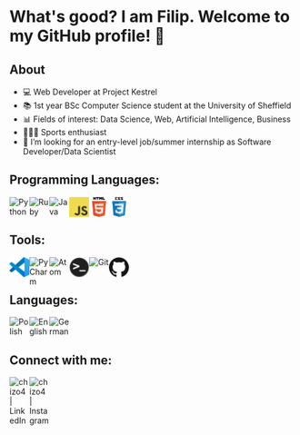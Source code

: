 # What's good? I am Filip. Welcome to my GitHub profile! 👋

## About
- 💻 Web Developer at Project Kestrel
- 📚 1st year BSc Computer Science student at the University of Sheffield
- 📊 Fields of interest: Data Science, Web, Artificial Intelligence, Business
- 🏊🏼‍♂️ Sports enthusiast
- 🤝 I’m looking for an entry-level job/summer internship as Software Developer/Data Scientist

## Programming Languages:
<img align="left" alt="Python" width="35px" src="https://cdn.picpng.com/logo/language-logo-python-44976.png" />
<img align="left" alt="Ruby" width="35px" src="https://upload.wikimedia.org/wikipedia/commons/thumb/7/73/Ruby_logo.svg/1200px-Ruby_logo.svg.png" />
<img align="left" alt="Java" width="35px" src="https://cdn4.iconfinder.com/data/icons/logos-and-brands/512/181_Java_logo_logos-512.png" />
<img align="left" alt="JavaScript" width="35px" src="https://raw.githubusercontent.com/github/explore/80688e429a7d4ef2fca1e82350fe8e3517d3494d/topics/javascript/javascript.png" />
<img align="left" alt="HTML5" width="35px" src="https://raw.githubusercontent.com/github/explore/80688e429a7d4ef2fca1e82350fe8e3517d3494d/topics/html/html.png" />
<img align="left" alt="CSS3" width="35px" src="https://raw.githubusercontent.com/github/explore/80688e429a7d4ef2fca1e82350fe8e3517d3494d/topics/css/css.png" />

<br/>
<br/>

## Tools:
<img align="left" alt="Visual Studio Code" width="35px" src="https://raw.githubusercontent.com/github/explore/80688e429a7d4ef2fca1e82350fe8e3517d3494d/topics/visual-studio-code/visual-studio-code.png" />
<img align="left" alt="PyCharm" width="35px" src="https://upload.wikimedia.org/wikipedia/commons/thumb/1/1d/PyCharm_Icon.svg/1200px-PyCharm_Icon.svg.png" />
<img align="left" alt="Atom" width="35px" src="https://brandslogos.com/wp-content/uploads/thumbs/atom-logo-vector.svg" />
<img align="left" alt="Terminal" width="35px" src="https://raw.githubusercontent.com/github/explore/80688e429a7d4ef2fca1e82350fe8e3517d3494d/topics/terminal/terminal.png" />
<img align="left" alt="Git" width="35px" src="https://git-scm.com/images/logos/downloads/Git-Icon-1788C.png" />
<img align="left" alt="GitHub" width="35px" src="https://raw.githubusercontent.com/github/explore/78df643247d429f6cc873026c0622819ad797942/topics/github/github.png" />

<br/>
<br/>

## Languages:
<img align="left" alt="Polish" width="35px" src="https://cdn-icons-png.flaticon.com/512/197/197529.png" />
<img align="left" alt="English" width="35px" src="https://cdn-icons-png.flaticon.com/512/197/197374.png" />
<img align="left" alt="German" width="35px" src="https://cdn-icons-png.flaticon.com/512/197/197571.png" />

<br/>
<br/>

## Connect with me:
[<img align="left" alt="chizo4 | LinkedIn" width="35px" src="https://cdn-icons-png.flaticon.com/512/174/174857.png" />][linkedin]
[<img align="left" alt="chizo4 | Instagram" width="35px" src="https://upload.wikimedia.org/wikipedia/commons/thumb/e/e7/Instagram_logo_2016.svg/768px-Instagram_logo_2016.svg.png" />][instagram]


[linkedin]: https://www.linkedin.com/in/filip-cierkosz-38758322a
[instagram]: https://www.instagram.com/__chizo__/
